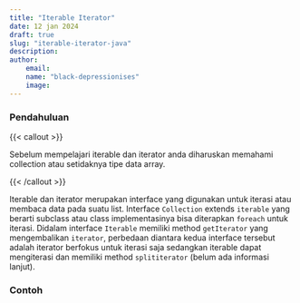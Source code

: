 ```yaml
---
title: "Iterable Iterator"
date: 12 jan 2024
draft: true
slug: "iterable-iterator-java"
description:
author:
    email:
    name: "black-depressionises"
    image:
---
```


### Pendahuluan

{{< callout >}}

Sebelum mempelajari iterable dan iterator anda diharuskan memahami collection atau setidaknya tipe data array.

{{< /callout >}}

Iterable dan iterator merupakan interface yang digunakan untuk iterasi atau membaca data pada suatu list. Interface `Collection` extends `iterable` yang berarti subclass atau class implementasinya bisa diterapkan `foreach` untuk iterasi. Didalam interface `Iterable` memiliki method `getIterator` yang mengembalikan `iterator`, perbedaan diantara kedua interface tersebut adalah iterator berfokus untuk iterasi saja sedangkan iterable dapat mengiterasi dan memiliki method `splititerator` (belum ada informasi lanjut).

### Contoh

